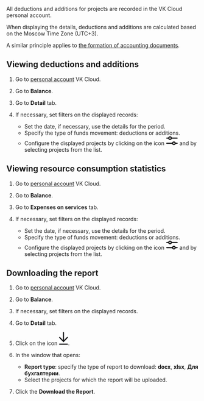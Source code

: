 All deductions and additions for projects are recorded in the VK Cloud personal account.

<warn>

When displaying the details, deductions and additions are calculated based on the Moscow Time Zone (UTC+3).

A similar principle applies to [the formation of accounting documents](../report/).

</warn>

## Viewing deductions and additions

1. Go to [personal account](https://mcs.mail.ru/app/en) VK Cloud.
1. Go to **Balance**.
1. Go to **Detail** tab.
1. If necessary, set filters on the displayed records:

   - Set the date, if necessary, use the details for the period.
   - Specify the type of funds movement: deductions or additions.
   - Configure the displayed projects by clicking on the icon ![Filter](./assets/filter_icon.svg "inline") and by selecting projects from the list.

## Viewing resource consumption statistics

1. Go to [personal account](https://mcs.mail.ru/app/en) VK Cloud.
1. Go to **Balance**.
1. Go to **Expenses on services** tab.
1. If necessary, set filters on the displayed records:

   - Set the date, if necessary, use the details for the period.
   - Specify the type of funds movement: deductions or additions.
   - Configure the displayed projects by clicking on the icon ![Filter](./assets/filter_icon.svg "inline") and by selecting projects from the list.

## Downloading the report

1. Go to [personal account](https://mcs.mail.ru/app/en) VK Cloud.
1. Go to **Balance**.
1. If necessary, set filters on the displayed records.
1. Go to **Detail** tab.
1. Click on the icon ![Download](./assets/download_icon.svg "inline").
1. In the window that opens:

   - **Report type**: specify the type of report to download: **docx**, **xlsx**, **Для бухгалтерии**.
   - Select the projects for which the report will be uploaded.

1. Click the **Download the Report**.
